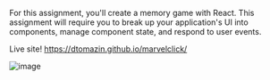 For this assignment, you'll create a memory game with React. This assignment will require you to break up your application's UI into components, manage component state, and respond to user events.


Live site! https://dtomazin.github.io/marvelclick/

![image](https://user-images.githubusercontent.com/38441099/46922566-10f99100-cfc8-11e8-8a43-705756a68d28.png)
